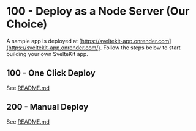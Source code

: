 # 100 - Deploy as a Node Server (Our Choice)

A sample app is deployed at [https://sveltekit-app.onrender.com](https://sveltekit-app.onrender.com/). Follow the steps below to start building your own SvelteKit app.

## 100 - One Click Deploy

See [README.md](./100/README.md)

## 200 - Manual Deploy

See [README.md](./200/README.md)
